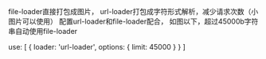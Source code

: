 file-loader直接打包成图片，
url-loader打包成字符形式解析，减少请求次数（小图片可以使用）
配置url-loader和file-loader配合，
如图以下，超过45000b字符串自动使用file-loader

use: [
    {
        loader: 'url-loader',
        options: {
            limit: 45000
        }
    }
]